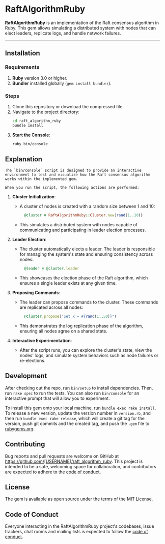 # RaftAlgorithmRuby

**RaftAlgorithmRuby** is an implementation of the Raft consensus algorithm in Ruby. This gem allows simulating a distributed system with nodes that can elect leaders, replicate logs, and handle network failures.

---

## Installation

### Requirements
1. **Ruby** version 3.0 or higher.
2. **Bundler** installed globally (`gem install bundler`).

### Steps
1. Clone this repository or download the compressed file.
2. Navigate to the project directory:
   ```bash
   cd raft_algorithm_ruby
   bundle install
3. **Start the Console**:
    ```bash
   ruby bin/console
   
## Explanation
    The `bin/console` script is designed to provide an interactive environment to test and visualize how the Raft consensus algorithm works within the implemented gem. 

    When you run the script, the following actions are performed:

1. **Cluster Initialization**:
    - A cluster of nodes is created with a random size between 1 and 10:
      ```ruby
        @cluster = RaftAlgorithmRuby::Cluster.new(rand(1..10))
      ```
    - This simulates a distributed system with nodes capable of communicating and participating in leader election processes.

2. **Leader Election**:
    - The cluster automatically elects a leader. The leader is responsible for managing the system's state and ensuring consistency across nodes:
      ```ruby
        @leader = @cluster.leader
      ```
    - This showcases the election phase of the Raft algorithm, which ensures a single leader exists at any given time.

3. **Proposing Commands**:
    - The leader can propose commands to the cluster. These commands are replicated across all nodes:
      ```ruby
        @cluster.propose("Set x = #{rand(1..50)}")
      ```
    - This demonstrates the log replication phase of the algorithm, ensuring all nodes agree on a shared state.

4. **Interactive Experimentation**:
    - After the script runs, you can explore the cluster's state, view the nodes' logs, and simulate system behaviors such as node failures or re-elections.

## Development

After checking out the repo, run `bin/setup` to install dependencies. Then, run `rake spec` to run the tests. You can also run `bin/console` for an interactive prompt that will allow you to experiment.

To install this gem onto your local machine, run `bundle exec rake install`. To release a new version, update the version number in `version.rb`, and then run `bundle exec rake release`, which will create a git tag for the version, push git commits and the created tag, and push the `.gem` file to [rubygems.org](https://rubygems.org).

## Contributing

Bug reports and pull requests are welcome on GitHub at https://github.com/[USERNAME]/raft_algorithm_ruby. This project is intended to be a safe, welcoming space for collaboration, and contributors are expected to adhere to the [code of conduct](https://github.com/[USERNAME]/raft_algorithm_ruby/blob/main/CODE_OF_CONDUCT.md).

## License

The gem is available as open source under the terms of the [MIT License](https://opensource.org/licenses/MIT).

## Code of Conduct

Everyone interacting in the RaftAlgorithmRuby project's codebases, issue trackers, chat rooms and mailing lists is expected to follow the [code of conduct](https://github.com/[USERNAME]/raft_algorithm_ruby/blob/main/CODE_OF_CONDUCT.md).
